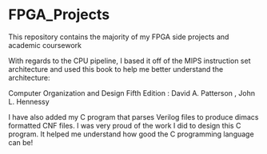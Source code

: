 # FPGA_Projects
This repository contains the majority of my FPGA side projects and academic coursework

With regards to the CPU pipeline, I based it off of the MIPS instruction set architecture and used this book to help me better understand
the architecture:

Computer Organization and Design Fifth Edition : David A. Patterson , John L. Hennessy

I have also added my C program that parses Verilog files to produce dimacs formatted CNF files.
I was very proud of the work I did to design this C program. It helped me understand how good the C programming language can be!
